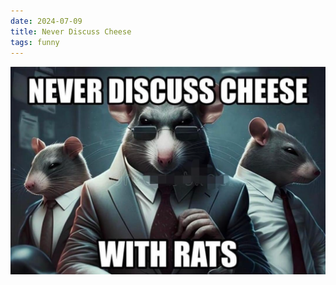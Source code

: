 ```yaml
---
date: 2024-07-09
title: Never Discuss Cheese
tags: funny
---
```


![neverdiscusscheese](https://raw.githubusercontent.com/muneer78/muneer78.github.io/master/images/neverdiscusscheese.png)
